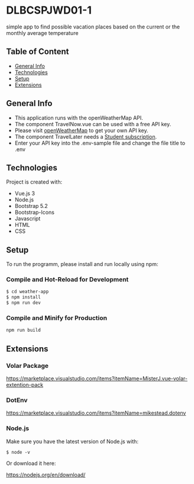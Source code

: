 # DLBCSPJWD01-1
simple app to find possible vacation places based on the current or the monthly average temperature

## Table of Content
* [General Info](#general-info)
* [Technologies](#technologies)
* [Setup](#setup)
* [Extensions](#extensions)

## General Info
* This application runs with the openWeatherMap API.
* The component TravelNow.vue can be used with a free API key. 
* Please visit [openWeatherMap](https://openweathermap.org/api) to get your own API key.
* The component TravelLater needs a [Student subscription](https://openweathermap.org/our-initiatives/student-initiative).
* Enter your API key into the .env-sample file and change the file title to .env

## Technologies
Project is created with:
* Vue.js 3
* Node.js
* Bootstrap 5.2
* Bootstrap-Icons
* Javascript
* HTML
* CSS

## Setup
To run the programm, please install and run locally using npm:
### Compile and Hot-Reload for Development
  
  ```sh
$ cd weather-app
$ npm install
$ npm run dev
  ```
  
### Compile and Minify for Production

```sh
npm run build
```

## Extensions
### Volar Package

https://marketplace.visualstudio.com/items?itemName=MisterJ.vue-volar-extention-pack

### DotEnv
https://marketplace.visualstudio.com/items?itemName=mikestead.dotenv

### Node.js
Make sure you have the latest version of Node.js with:
  ```
  $ node -v
  ```
  
Or download it here:

https://nodejs.org/en/download/





